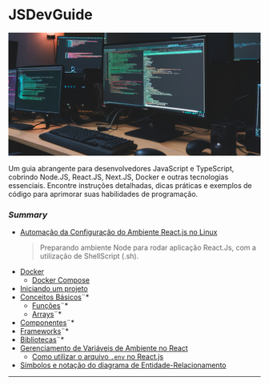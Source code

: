 # JSDevGuide

![Capa](./images/843ccc85-f4b9-4c45-b902-23555e497d1c.png)

Um guia abrangente para desenvolvedores JavaScript e TypeScript, cobrindo Node.JS, React.JS, Next.JS, Docker e outras tecnologias essenciais. Encontre instruções detalhadas, dicas práticas e exemplos de código para aprimorar suas habilidades de programação.

### *Summary*

- [Automação da Configuração do Ambiente React.js no Linux](./NodeJSEnvironment/README.md#ambiente-nodejs-para-reactjs "Automação da Configuração do Ambiente React.js no Linux")
    > Preparando ambiente Node para rodar aplicação React.Js, com a utilização de ShellScript (.sh).
- [Docker](./Docker/README.md#docker "Docker")
    - [Docker Compose](./Docker/DockerCompose/README.md#docker-compose "Docker Compose")
- [Iniciando um projeto](./Projetos/IniciandoUmProjeto/README.md#iniciando-um-projeto "Iniciando um projeto")
- [Conceitos Básicos](#conceitos-b%C3%A1sicos "Conceitos Básicos")¨*
    - [Funções](#funções "Funções")¨*
    - [Arrays](#arrays "Arrays")¨*
- [Componentes](#componentes "Componentes")¨*
- [Frameworks](#frameworks "Frameworks")¨*
- [Bibliotecas](#bibliotecas "Bibliotecas")¨*
- [Gerenciamento de Variáveis de Ambiente no React](./HEADME.md#gerenciamento-de-vari%C3%A1veis-de-ambiente-no-react "Gerenciamento de Variáveis de Ambiente no React")
    - [Como utilizar o arquivo `.env` no React.js](./HEADME.md#como-utilizar-o-arquivo-env-no-reactjs "Como utilizar o arquivo `.env` no React.js")
- [Símbolos e notação do diagrama de Entidade-Relacionamento](./Entidade-Relacionamento/README.md#s%C3%ADmbolos-e-nota%C3%A7%C3%A3o-do-diagrama-de-entidade-relacionamento "Símbolos e notação do diagrama de Entidade-Relacionamento")

---

